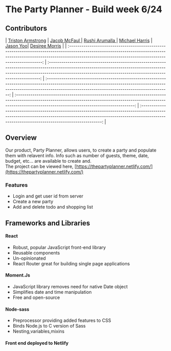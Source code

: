 
# The Party Planner - Build week 6/24
## Contributors 
|                                                                                         [Triston Armstrong]( https://github.com/Tarmstrong95)                                                                                          |                                                                                              [Jacob McFaul ](https://github.com/McTrip777)                                                                                               |                                                                                       [Rushi Arumalla ](https://github.com/rushi444)                                                                                       |                                                                                      [Michael Harris](https://github.com/immichaelharris)                                                                                      |                                                                                    [Jason Yoo](https://github.com/JasonYoo)| [Desiree Morris](https://github.com/desiquinn)                                                                                     |
| :-----------------------------------------------------------------------------------------------------------------------------------------------------------------------------------------------------------------------------: | :--------------------------------------------------------------------------------------------------------------------------------------------------------------------------------------------------------------------------------------: | :------------------------------------------------------------------------------------------------------------------------------------------------------------------------------------------------------------------------: | :----------------------------------------------------------------------------------------------------------------------------------------------------------------------------------------------------------------------: | :-----------------------------------------------------------------------------------------------------------------------------------------------------------------------------------------------------------------------: |

## Overview
Our product, Party Planner,  allows users, to create a party and populate them with relavent info. Info such as number of guests, theme, date, budget, etc... are available to create and. <br>
The project can be viewed here, [https://thepartyplanner.netlify.com/](https://thepartyplanner.netlify.com/)
### Features
  * Login and get user id from server 
  * Create a new party
  * Add and delete todo and shopping list
## Frameworks and Libraries 
#### React
* Robust, popular JavaScript front-end library
* Reusable components
* Un-opinionated
* React Router great for building single page applications
#### Moment.Js
* JavaScript library removes need for native Date object
* Simplifies date and time manipulation
* Free and open-source
  
#### Node-sass
* Preprocessor providing added features to CSS
* Binds Node.js to C version of Sass
* Nesting,variables,mixins

#### Front end deployed to Netlify
